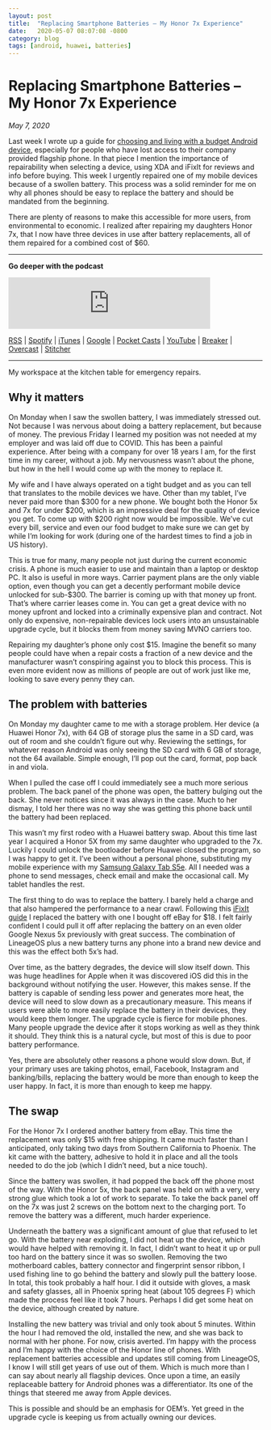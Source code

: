 ```yaml
---
layout: post
title:  "Replacing Smartphone Batteries – My Honor 7x Experience"
date:   2020-05-07 08:07:08 -0800
category: blog
tags: [android, huawei, batteries]
---
```

# Replacing Smartphone Batteries – My Honor 7x Experience
*May 7, 2020*  

Last week I wrote up a guide for [choosing and living with a budget Android device](https://cinimodev.github.io/android/2020-04-30-suddenly-need-budget-android-phone-start-here/), especially for people who have lost access to their company provided flagship phone. In that piece I mention the importance of repairability when selecting a device, using XDA and iFixIt for reviews and info before buying. This week I urgently repaired one of my mobile devices because of a swollen battery. This process was a solid reminder for me on why all phones should be easy to replace the battery and should be mandated from the beginning.

There are plenty of reasons to make this accessible for more users, from environmental to economic. I realized after repairing my daughters Honor 7x, that I now have three devices in use after battery replacements, all of them repaired for a combined cost of $60.

* * *

**Go deeper with the podcast**

<iframe src="https://anchor.fm/dctalks/embed/episodes/The-Economic-Need-for-Replaceable-Batteries--DC-Tech-Talks-Podcast-edp2m3" height="102px" width="400px" frameborder="0" scrolling="no"></iframe>

[RSS](https://anchor.fm/s/8af59bc/podcast/rss) | [Spotify](https://gwth.us/dcttspotify) | [iTunes](https://gwth.us/dcttapple) | [Google](https://www.google.com/podcasts?feed=aHR0cHM6Ly9hbmNob3IuZm0vcy84YWY1OWJjL3BvZGNhc3QvcnNz) | [Pocket Casts](https://pca.st/p5Fy) | [YouTube](https://www.youtube.com/dominiccorriveau) | [Breaker](https://www.breaker.audio/dc-talks-podcast) | [Overcast](https://overcast.fm/itunes1450176844/dc-talks-podcast) | [Stitcher](https://www.stitcher.com/podcast/anchor-podcasts/dc-talks-podcast)

* * *
My workspace at the kitchen table for emergency repairs.

## Why it matters

On Monday when I saw the swollen battery, I was immediately stressed out. Not because I was nervous about doing a battery replacement, but because of money. The previous Friday I learned my position was not needed at my employer and was laid off due to COVID. This has been a painful experience. After being with a company for over 18 years I am, for the first time in my career, without a job. My nervousness wasn’t about the phone, but how in the hell I would come up with the money to replace it.

My wife and I have always operated on a tight budget and as you can tell that translates to the mobile devices we have. Other than my tablet, I’ve never paid more than $300 for a new phone. We bought both the Honor 5x and 7x for under $200, which is an impressive deal for the quality of device you get. To come up with $200 right now would be impossible. We’ve cut every bill, service and even our food budget to make sure we can get by while I’m looking for work (during one of the hardest times to find a job in US history).

This is true for many, many people not just during the current economic crisis. A phone is much easier to use and maintain than a laptop or desktop PC. It also is useful in more ways. Carrier payment plans are the only viable option, even though you can get a decently performant mobile device unlocked for sub-$300. The barrier is coming up with that money up front. That’s where carrier leases come in. You can get a great device with no money upfront and locked into a criminally expensive plan and contract. Not only do expensive, non-repairable devices lock users into an unsustainable upgrade cycle, but it blocks them from money saving MVNO carriers too.

Repairing my daughter’s phone only cost $15. Imagine the benefit so many people could have when a repair costs a fraction of a new device and the manufacturer wasn’t conspiring against you to block this process. This is even more evident now as millions of people are out of work just like me, looking to save every penny they can.

## The problem with batteries

On Monday my daughter came to me with a storage problem. Her device (a Huawei Honor 7x), with 64 GB of storage plus the same in a SD card, was out of room and she couldn’t figure out why. Reviewing the settings, for whatever reason Android was only seeing the SD card with 6 GB of storage, not the 64 available. Simple enough, I’ll pop out the card, format, pop back in and viola.

When I pulled the case off I could immediately see a much more serious problem. The back panel of the phone was open, the battery bulging out the back. She never notices since it was always in the case. Much to her dismay, I told her there was no way she was getting this phone back until the battery had been replaced.

This wasn’t my first rodeo with a Huawei battery swap. About this time last year I acquired a Honor 5X from my same daughter who upgraded to the 7x. Luckily I could unlock the bootloader before Huawei closed the program, so I was happy to get it. I’ve been without a personal phone, substituting my mobile experience with my [Samsung Galaxy Tab S5e](https://obscurednarration.com/going-pro-with-a-mid-range-android-tablet/). All I needed was a phone to send messages, check email and make the occasional call. My tablet handles the rest.

The first thing to do was to replace the battery. I barely held a charge and that also hampered the performance to a near crawl. Following this [iFixIt guide](https://www.ifixit.com/Guide/HUAWEI+HONOR+5X+Battery+Replacement/105850) I replaced the battery with one I bought off eBay for $18. I felt fairly confident I could pull it off after replacing the battery on an even older Google Nexus 5x previously with great success. The combination of LineageOS plus a new battery turns any phone into a brand new device and this was the effect both 5x’s had.

Over time, as the battery degrades, the device will slow itself down. This was huge headlines for Apple when it was discovered iOS did this in the background without notifying the user. However, this makes sense. If the battery is capable of sending less power and generates more heat, the device will need to slow down as a precautionary measure. This means if users were able to more easily replace the battery in their devices, they would keep them longer. The upgrade cycle is fierce for mobile phones. Many people upgrade the device after it stops working as well as they think it should. They think this is a natural cycle, but most of this is due to poor battery performance.

Yes, there are absolutely other reasons a phone would slow down. But, if your primary uses are taking photos, email, Facebook, Instagram and banking/bills, replacing the battery would be more than enough to keep the user happy. In fact, it is more than enough to keep me happy.

## The swap

For the Honor 7x I ordered another battery from eBay. This time the replacement was only $15 with free shipping. It came much faster than I anticipated, only taking two days from Southern California to Phoenix. The kit came with the battery, adhesive to hold it in place and all the tools needed to do the job (which I didn’t need, but a nice touch).

Since the battery was swollen, it had popped the back off the phone most of the way. With the Honor 5x, the back panel was held on with a very, very strong glue which took a lot of work to separate. To take the back panel off on the 7x was just 2 screws on the bottom next to the charging port. To remove the battery was a different, much harder experience.

Underneath the battery was a significant amount of glue that refused to let go. With the battery near exploding, I did not heat up the device, which would have helped with removing it. In fact, I didn’t want to heat it up or pull too hard on the battery since it was so swollen. Removing the two motherboard cables, battery connector and fingerprint sensor ribbon, I used fishing line to go behind the battery and slowly pull the battery loose. In total, this took probably a half hour. I did it outside with gloves, a mask and safety glasses, all in Phoenix spring heat (about 105 degrees F) which made the process feel like it took 7 hours. Perhaps I did get some heat on the device, although created by nature.

Installing the new battery was trivial and only took about 5 minutes. Within the hour I had removed the old, installed the new, and she was back to normal with her phone. For now, crisis averted. I’m happy with the process and I’m happy with the choice of the Honor line of phones. With replacement batteries accessible and updates still coming from LineageOS, I know I will still get years of use out of them. Which is much more than I can say about nearly all flagship devices. Once upon a time, an easily replaceable battery for Android phones was a differentiator. Its one of the things that steered me away from Apple devices.

This is possible and should be an emphasis for OEM’s. Yet greed in the upgrade cycle is keeping us from actually owning our devices.

